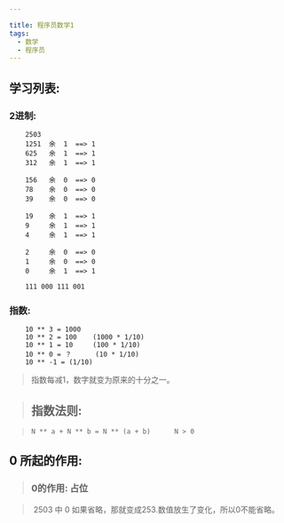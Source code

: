 ```yaml
---

title: 程序员数学1
tags:
  - 数学
  - 程序员
---
```


## 学习列表:

###   2进制:

<!--more-->

```
	2503 
	1251  余  1  ==> 1
	625   余  1  ==> 1
	312   余  1  ==> 1
	
	156   余  0  ==> 0
	78    余  0  ==> 0
	39    余  0  ==> 0
	
	19    余  1  ==> 1
	9     余  1  ==> 1
	4     余  1  ==> 1
	
	2     余  0  ==> 0
	1     余  0  ==> 0  
	0     余  1  ==> 1
	
	111 000 111 001
```



### 指数:

```
	10 ** 3 = 1000
	10 ** 2 = 100 	 (1000 * 1/10)
	10 ** 1 = 10  	 (100 * 1/10)
	10 ** 0 = ？ 	 (10 * 1/10)
	10 ** -1 = (1/10)

```

> 指数每减1，数字就变为原来的十分之一。

> ##  指数法则:

> ```
> N ** a + N ** b = N ** (a + b)      N > 0
> ```
>
>



##  0 所起的作用:

> ### 0的作用: 占位

> ​	2503 中 0 如果省略，那就变成253.数值放生了变化，所以0不能省略。

>  ## 